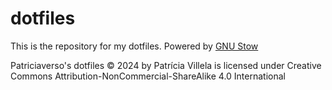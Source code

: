 # dotfiles
This is the repository for my dotfiles.
Powered by [GNU Stow](https://www.gnu.org/software/stow/)

Patriciaverso's dotfiles © 2024 by Patrícia Villela is licensed under Creative Commons Attribution-NonCommercial-ShareAlike 4.0 International
